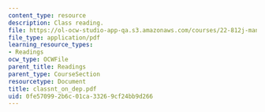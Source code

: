 ```yaml
---
content_type: resource
description: Class reading.
file: https://ol-ocw-studio-app-qa.s3.amazonaws.com/courses/22-812j-managing-nuclear-technology-spring-2004/0fe570992b6c01ca33269cf24bb9d266_classnt_on_dep.pdf
file_type: application/pdf
learning_resource_types:
- Readings
ocw_type: OCWFile
parent_title: Readings
parent_type: CourseSection
resourcetype: Document
title: classnt_on_dep.pdf
uid: 0fe57099-2b6c-01ca-3326-9cf24bb9d266
---
```

